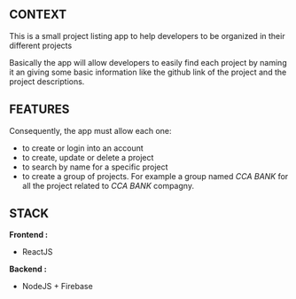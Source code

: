 ## CONTEXT

This is a small project listing app to help developers to be organized in their different projects

Basically the app will allow developers to easily find each project by naming it an giving some basic information like the github link of the project and the project descriptions.

## FEATURES

Consequently, the app must allow each one:
- to create or login into an account
- to create, update or delete a project
- to search by name for a specific project
- to create a group of projects. For example a group named _CCA BANK_ for all the project related to _CCA BANK_ compagny.

## STACK 

**Frontend :** 
- ReactJS

**Backend :**
- NodeJS + Firebase
